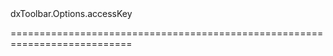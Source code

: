 <!--id-->dxToolbar.Options.accessKey<!--/id-->
<!--merge--><!--/merge-->
<!--hidden--><!--/hidden-->
===========================================================================
